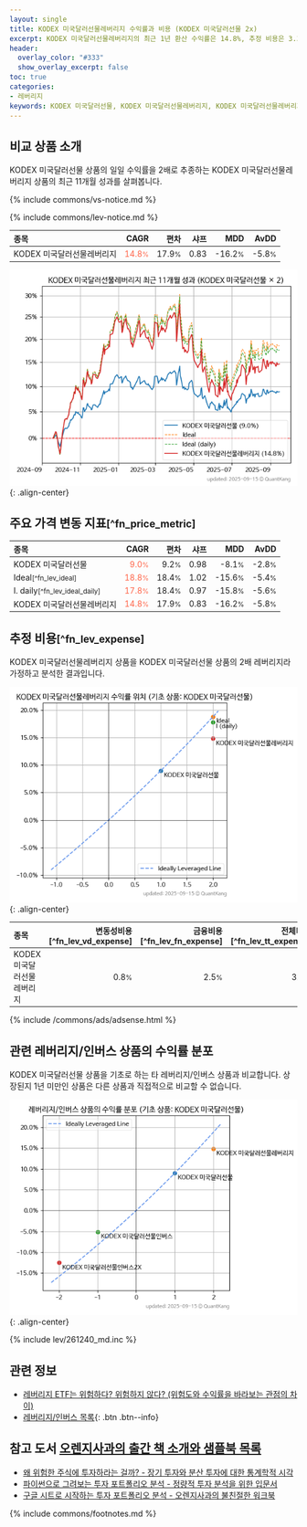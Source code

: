 ```yaml
---
layout: single
title: KODEX 미국달러선물레버리지 수익률과 비용 (KODEX 미국달러선물 2x)
excerpt: KODEX 미국달러선물레버리지의 최근 1년 환산 수익률은 14.8%, 추정 비용은 3.3%입니다.
header:
  overlay_color: "#333"
  show_overlay_excerpt: false
toc: true
categories:
- 레버리지
keywords: KODEX 미국달러선물, KODEX 미국달러선물레버리지, KODEX 미국달러선물레버리지 KODEX 미국달러선물 비교, 261250, 261240, 261250 261250 비교
---
```


## 비교 상품 소개


KODEX 미국달러선물 상품의 일일 수익률을 2배로 추종하는 KODEX 미국달러선물레버리지 상품의 최근 11개월 성과를 살펴봅니다.





{% include commons/vs-notice.md %}

{% include commons/lev-notice.md %}

| **종목** | **CAGR** | **편차** | **샤프** | **MDD** | **AvDD** |
| :------------ | ------: | -----------: | -------: | ------: | -------: |
| KODEX 미국달러선물레버리지 | <span style="color: tomato">14.8<small>%</small></span> | 17.9<small>%</small> | 0.83 | -16.2<small>%</small> | -5.8<small>%</small> |

<!-- more -->


![KODEX 미국달러선물레버리지](/lev/images/261250.png){: .align-center}


## 주요 가격 변동 지표<small>[^fn_price_metric]</small>


| **종목** | **CAGR** | **편차** | **샤프** | **MDD** | **AvDD** |
| :------------ | ------: | -----------: | -------: | ------: | -------: |
| KODEX 미국달러선물 | <span style="color: tomato">9.0<small>%</small></span> | 9.2<small>%</small> | 0.98 | -8.1<small>%</small> | -2.8<small>%</small> |
| Ideal<small>[^fn_lev_ideal]</small> | <span style="color: tomato">18.8<small>%</small></span> | 18.4<small>%</small> | 1.02 | -15.6<small>%</small> | -5.4<small>%</small> |
| I. daily<small>[^fn_lev_ideal_daily]</small> | <span style="color: tomato">17.8<small>%</small></span> | 18.4<small>%</small> | 0.97 | -15.8<small>%</small> | -5.6<small>%</small> |
| KODEX 미국달러선물레버리지 | <span style="color: tomato">14.8<small>%</small></span> | 17.9<small>%</small> | 0.83 | -16.2<small>%</small> | -5.8<small>%</small> |


## 추정 비용<small>[^fn_lev_expense]</small><a id="expense"></a>

KODEX 미국달러선물레버리지 상품을 KODEX 미국달러선물 상품의 2배 레버리지라 가정하고 분석한 결과입니다.

![KODEX 미국달러선물레버리지](/lev/images/261250_ideal.png){: .align-center}

| **종목** | **변동성비용**[^fn_lev_vd_expense] | **금융비용**[^fn_lev_fn_expense] | **전체비용**[^fn_lev_tt_expense] |
| :------------ | ------: | -----------: | -------: |
| KODEX 미국달러선물레버리지 | 0.8<small>%</small> | 2.5<small>%</small> | 3.3<small>%</small> |

{% include /commons/ads/adsense.html %}



## 관련 레버리지/인버스 상품의 수익률 분포

KODEX 미국달러선물 상품을 기초로 하는 타 레버리지/인버스 상품과 비교합니다. 상장된지 1년 미만인 상품은 다른 상품과 직접적으로 비교할 수 없습니다.

![KODEX 미국달러선물](/lev/images/261240_ideal.png){: .align-center}

{% include lev/261240_md.inc %}


## 관련 정보

- [레버리지 ETF는 위험하다? 위험하지 않다? (위험도와 수익률을 바라보는 관점의 차이)](https://kongdori.tistory.com/182)
- [레버리지/인버스 목록](/lev/){: .btn .btn--info}


## 참고 도서 [오렌지사과의 출간 책 소개와 샘플북 목록](https://kongdori.tistory.com/691)

- [왜 위험한 주식에 투자하라는 걸까? - 장기 투자와 분산 투자에 대한 통계학적 시각](https://kongdori.tistory.com/421)
- [파이썬으로 그려보는 투자 포트폴리오 분석  - 정량적 투자 분석을 위한 입문서](https://kongdori.tistory.com/643)
- [구글 시트로 시작하는 투자 포트폴리오 분석 - 오렌지사과의 불친절한 워크북](https://kongdori.tistory.com/449)

{% include commons/footnotes.md %}